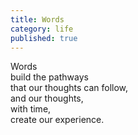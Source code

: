 ```yaml
---
title: Words
category: life
published: true
---
```


Words  
build the pathways   
that our thoughts can follow,   
and our thoughts,  
with time,  
create our experience.
